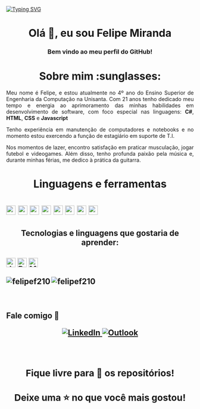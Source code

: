 [![Typing SVG](https://readme-typing-svg.herokuapp.com/?color=00A8B6&size=35&center=true&vCenter=true&width=1000&lines=Felipe+Miranda+/+Estudante+Universitário+:%29)](https://git.io/typing-svg)
<h1 align="center">Olá 👋, eu sou Felipe Miranda</h1>
<h3 align="center">Bem vindo ao meu perfil do GitHub!</h3>

<h1 align="center"> Sobre mim :sunglasses: </h1>
<p align="justify">
Meu nome é Felipe, e estou atualmente no 4º ano do Ensino Superior de Engenharia da Computação na Unisanta. Com 21 anos tenho dedicado meu tempo e energia ao aprimoramento das minhas habilidades em desenvolvimento de software, com foco especial nas linguagens: <b>C#</b>, <b>HTML</b>, <b>CSS</b> e <b>Javascript</b>
</p>

<p align="justify">
Tenho experiência em manutenção de computadores e notebooks e no momento estou exercendo a função de estagiário em suporte de T.I.
</p>

<p align="justify">
Nos momentos de lazer, encontro satisfação em praticar musculação, jogar futebol e videogames. Além disso, tenho profunda paixão pela música e, durante minhas férias, me dedico à prática da guitarra.
</p>

<h1 align="center"> Linguagens e ferramentas<h1>
<img src="https://img.shields.io/badge/HTML5-E34F26?logo=html5&logoColor=282C34" alt="HTML5 logo" title="HTML5" height="25" />
<img src="https://img.shields.io/badge/CSS3-1572B6?logo=css3&logoColor=282C34" alt="CSS3 logo" title="CSS3" height="25" />
<img src="https://img.shields.io/badge/JavaScript-F7DF1E?logo=javascript&logoColor=282C34" alt="JavaScript logo" title="JavaScript" height="25" />
<img src="https://img.shields.io/badge/React%20Native-61DAFB?logo=react&logoColor=282C34" alt="React Native logo" title="React Native" height="25" />
<img src="https://img.shields.io/badge/Git-F05033?logo=git&logoColor=white" alt="Git logo" title="Git" height="25" />
<img src="https://img.shields.io/badge/GitHub-181717?logo=github&logoColor=white" alt="GitHub logo" title="GitHub" height="25" />
<img src="https://img.shields.io/badge/VS%20Code-007ACC?logo=visual-studio-code&logoColor=282C34" alt="Visual Studio Code logo" title="Visual Studio Code" height="25" />
<img src="https://img.shields.io/badge/Linux-FCC624?logo=linux&logoColor=black" alt="Linux logo" title="Linux" height="25" />

<h2 align="center"> Tecnologias e linguagens que gostaria de aprender:<h2>
<img src="https://img.shields.io/badge/Java-007396?logo=java&logoColor=white" alt="Java logo" title="Java" height="25"/>
<img src="https://img.shields.io/badge/React-61DAFB?logo=react&logoColor=282C34" alt="React logo" title="React" height="25"/>
<img src="https://img.shields.io/badge/MySQL-00758F?logo=mysql&logoColor=white&labelColor=00758F" alt="MySQL Logo" title="MySQL" height="25"/>
</p>

<p><img align="left" src="https://github-readme-stats.vercel.app/api/top-langs?username=felipef210&show_icons=true&locale=pt-BR&layout=compact" alt="felipef210"/> 
</p>

<p> <img align="center" src="https://github-readme-stats.vercel.app/api?username=felipef210&show_icons=true&locale=pt-BR" alt="felipef210"/> 
</p>

<br>

<strong align="center"> Fale comigo 💬 <strong/>

<p>
  <a href="https://www.linkedin.com/in/felipe-m-945a6a116/" target="_blank">
    <img src="https://img.shields.io/badge/-LinkedIn-%230077B5?style=for-the-badge&logo=linkedin&logoColor=white" alt="LinkedIn">
  </a>
  
  <a href="mailto:rfelipe321@live.com">
    <img src="https://img.shields.io/badge/Microsoft_Outlook-0078D4?style=for-the-badge&logo=microsoft-outlook&logoColor=white" alt="Outlook">
  </a>
</p>

<br>

<h3 align="center"> Fique livre para 🔎 os repositórios! </h3>
<h3 align="center"> Deixe uma ⭐ no que você mais gostou! </h3>
